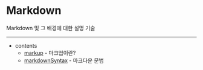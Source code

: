 # Markdown<br />

Markdown 및 그 배경에 대한 설명 기술<br />

---
* contents
  * [markup](.\contents\markup.md) - 마크업이란?
  * [markdownSyntax](.\contents\markdownsyntax.md) - 마크다운 문법 
